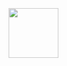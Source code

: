 <div id="header" align="center">
  <img src="https://tenor.com/view/getfake-getreal-wumpusdance-real-notfake-gif-24693475" width="100"/>
</div>
